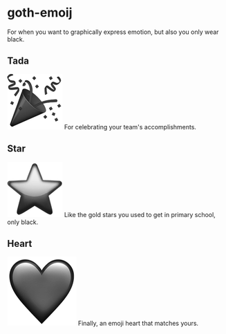 # goth-emoij
For when you want to graphically express emotion, but also you only wear black.
## Tada
![tada!](https://github.com/arlenarlenarlen/goth-emoij/raw/master/tada_goth.png)
For celebrating your team's accomplishments.
## Star
![star](https://github.com/arlenarlenarlen/goth-emoij/raw/master/star_goth.png)
Like the gold stars you used to get in primary school, only black.
## Heart
![heart](https://github.com/arlenarlenarlen/goth-emoij/raw/master/heart_goth.png)
Finally, an emoji heart that matches yours.
